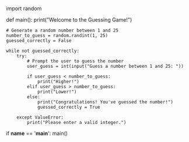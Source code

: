 import random

def main():
    print("Welcome to the Guessing Game!")
    
    # Generate a random number between 1 and 25
    number_to_guess = random.randint(1, 25)
    guessed_correctly = False
    
    while not guessed_correctly:
        try:
            # Prompt the user to guess the number
            user_guess = int(input("Guess a number between 1 and 25: "))
            
            if user_guess < number_to_guess:
                print("Higher!")
            elif user_guess > number_to_guess:
                print("Lower!")
            else:
                print("Congratulations! You've guessed the number!")
                guessed_correctly = True
        
        except ValueError:
            print("Please enter a valid integer.")
    
if __name__ == '__main__':
    main()

